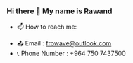 ### Hi there 👋 My name is Rawand




- 📫 How to reach me:
* 📤 Email : frowave@outlook.com
* 📞 Phone Number : +964 750 7437500

